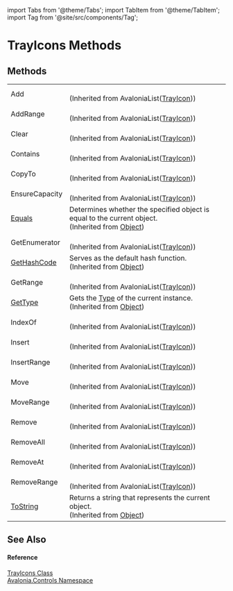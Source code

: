 import Tabs from '@theme/Tabs'; 
import TabItem from '@theme/TabItem'; 
import Tag from '@site/src/components/Tag'; 

# TrayIcons Methods




## Methods
<table>
<tr>
<td>Add</td>
<td><br />(Inherited from AvaloniaList(<a href="T_Avalonia_Controls_TrayIcon">TrayIcon</a>))</td>
</tr>
<tr>
<td>AddRange</td>
<td><br />(Inherited from AvaloniaList(<a href="T_Avalonia_Controls_TrayIcon">TrayIcon</a>))</td>
</tr>
<tr>
<td>Clear</td>
<td><br />(Inherited from AvaloniaList(<a href="T_Avalonia_Controls_TrayIcon">TrayIcon</a>))</td>
</tr>
<tr>
<td>Contains</td>
<td><br />(Inherited from AvaloniaList(<a href="T_Avalonia_Controls_TrayIcon">TrayIcon</a>))</td>
</tr>
<tr>
<td>CopyTo</td>
<td><br />(Inherited from AvaloniaList(<a href="T_Avalonia_Controls_TrayIcon">TrayIcon</a>))</td>
</tr>
<tr>
<td>EnsureCapacity</td>
<td><br />(Inherited from AvaloniaList(<a href="T_Avalonia_Controls_TrayIcon">TrayIcon</a>))</td>
</tr>
<tr>
<td><a href="https://learn.microsoft.com/dotnet/api/system.object.equals#system-object-equals(system-object)" target="_blank" rel="noopener noreferrer">Equals</a></td>
<td>Determines whether the specified object is equal to the current object.<br />(Inherited from <a href="https://learn.microsoft.com/dotnet/api/system.object" target="_blank" rel="noopener noreferrer">Object</a>)</td>
</tr>
<tr>
<td>GetEnumerator</td>
<td><br />(Inherited from AvaloniaList(<a href="T_Avalonia_Controls_TrayIcon">TrayIcon</a>))</td>
</tr>
<tr>
<td><a href="https://learn.microsoft.com/dotnet/api/system.object.gethashcode" target="_blank" rel="noopener noreferrer">GetHashCode</a></td>
<td>Serves as the default hash function.<br />(Inherited from <a href="https://learn.microsoft.com/dotnet/api/system.object" target="_blank" rel="noopener noreferrer">Object</a>)</td>
</tr>
<tr>
<td>GetRange</td>
<td><br />(Inherited from AvaloniaList(<a href="T_Avalonia_Controls_TrayIcon">TrayIcon</a>))</td>
</tr>
<tr>
<td><a href="https://learn.microsoft.com/dotnet/api/system.object.gettype" target="_blank" rel="noopener noreferrer">GetType</a></td>
<td>Gets the <a href="https://learn.microsoft.com/dotnet/api/system.type" target="_blank" rel="noopener noreferrer">Type</a> of the current instance.<br />(Inherited from <a href="https://learn.microsoft.com/dotnet/api/system.object" target="_blank" rel="noopener noreferrer">Object</a>)</td>
</tr>
<tr>
<td>IndexOf</td>
<td><br />(Inherited from AvaloniaList(<a href="T_Avalonia_Controls_TrayIcon">TrayIcon</a>))</td>
</tr>
<tr>
<td>Insert</td>
<td><br />(Inherited from AvaloniaList(<a href="T_Avalonia_Controls_TrayIcon">TrayIcon</a>))</td>
</tr>
<tr>
<td>InsertRange</td>
<td><br />(Inherited from AvaloniaList(<a href="T_Avalonia_Controls_TrayIcon">TrayIcon</a>))</td>
</tr>
<tr>
<td>Move</td>
<td><br />(Inherited from AvaloniaList(<a href="T_Avalonia_Controls_TrayIcon">TrayIcon</a>))</td>
</tr>
<tr>
<td>MoveRange</td>
<td><br />(Inherited from AvaloniaList(<a href="T_Avalonia_Controls_TrayIcon">TrayIcon</a>))</td>
</tr>
<tr>
<td>Remove</td>
<td><br />(Inherited from AvaloniaList(<a href="T_Avalonia_Controls_TrayIcon">TrayIcon</a>))</td>
</tr>
<tr>
<td>RemoveAll</td>
<td><br />(Inherited from AvaloniaList(<a href="T_Avalonia_Controls_TrayIcon">TrayIcon</a>))</td>
</tr>
<tr>
<td>RemoveAt</td>
<td><br />(Inherited from AvaloniaList(<a href="T_Avalonia_Controls_TrayIcon">TrayIcon</a>))</td>
</tr>
<tr>
<td>RemoveRange</td>
<td><br />(Inherited from AvaloniaList(<a href="T_Avalonia_Controls_TrayIcon">TrayIcon</a>))</td>
</tr>
<tr>
<td><a href="https://learn.microsoft.com/dotnet/api/system.object.tostring" target="_blank" rel="noopener noreferrer">ToString</a></td>
<td>Returns a string that represents the current object.<br />(Inherited from <a href="https://learn.microsoft.com/dotnet/api/system.object" target="_blank" rel="noopener noreferrer">Object</a>)</td>
</tr>
</table>

## See Also


#### Reference
<a href="T_Avalonia_Controls_TrayIcons">TrayIcons Class</a>  
<a href="N_Avalonia_Controls">Avalonia.Controls Namespace</a>  

